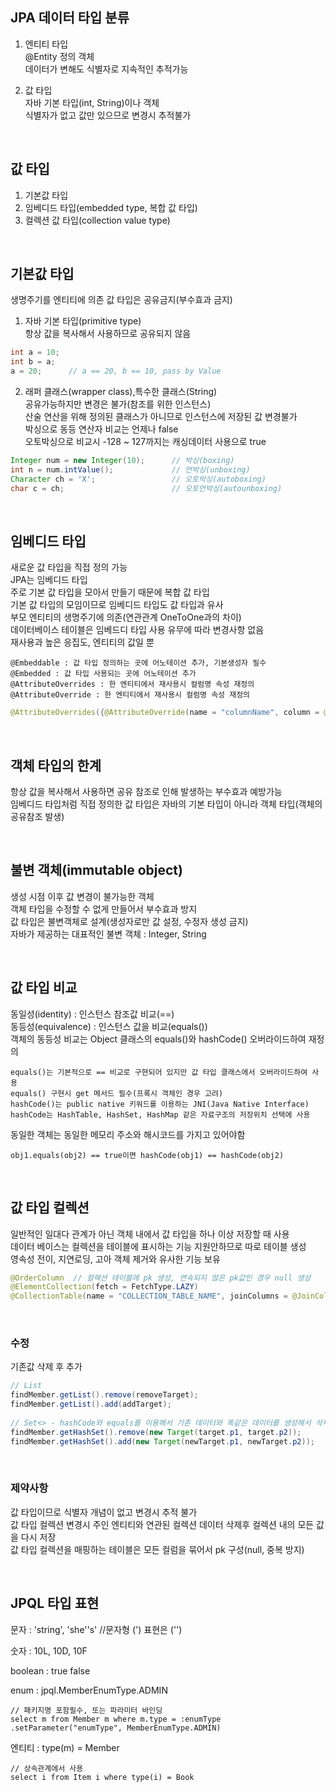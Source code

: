 ## JPA 데이터 타입 분류
1. 엔티티 타입  
@Entity 정의 객체  
데이터가 변해도 식별자로 지속적인 추적가능  
        
2. 값 타입  
자바 기본 타입(int, String)이나 객체  
식별자가 없고 값만 있으므로 변경시 추적불가  

<br>

## 값 타입
1. 기본값 타입  
2. 임베디드 타입(embedded type, 복합 값 타입)  
3. 컬렉션 값 타입(collection value type)  

<br>

## 기본값 타입
생명주기를 엔티티에 의존
값 타입은 공유금지(부수효과 금지)

1. 자바 기본 타입(primitive type)  
항상 값을 복사해서 사용하므로 공유되지 않음  
````java
int a = 10;
int b = a;
a = 20;      // a == 20, b == 10, pass by Value
````

2. 래퍼 클래스(wrapper class),특수한 클래스(String)  
공유가능하지만 변경은 불가(참조를 위한 인스턴스)  
산술 연산을 위해 정의된 클래스가 아니므로 인스턴스에 저장된 값 변경불가  
박싱으로 동등 연산자 비교는 언제나 false  
오토박싱으로 비교시 -128 ~ 127까지는 캐싱데이터 사용으로 true  
````java
Integer num = new Integer(10);      // 박싱(boxing)
int n = num.intValue();             // 언박싱(unboxing)
Character ch = 'X';                 // 오토박싱(autoboxing)
char c = ch;                        // 오토언박싱(autounboxing)
````    

<br>

## 임베디드 타입
새로운 값 타입을 직접 정의 가능  
JPA는 임베디드 타입  
주로 기본 값 타입을 모아서 만들기 때문에 복합 값 타입  
기본 값 타입의 모임이므로 임베디드 타입도 값 타입과 유사  
부모 엔티티의 생명주기에 의존(연관관계 OneToOne과의 차이)  
데이터베이스 테이블은 임베드디 타입 사용 유무에 따라 변경사항 없음  
재사용과 높은 응집도, 엔티티의 값일 뿐  

````
@Embeddable : 값 타입 정의하는 곳에 어노테이션 추가, 기본생성자 필수
@Embedded : 값 타입 사용되는 곳에 어노테이션 추가
@AttributeOverrides : 한 엔티티에서 재사용시 컬럼명 속성 재정의
@AttributeOverride : 한 엔티티에서 재사용시 컬럼명 속성 재정의
````

````java
@AttributeOverrides({@AttributeOverride(name = "columnName", column = @Column(name = "NEW_COLUMN_NAME")})
````

<br>

## 객체 타입의 한계
항상 값을 복사해서 사용하면 공유 참조로 인해 발생하는 부수효과 예방가능  
임베디드 타입처럼 직접 정의한 값 타입은 자바의 기본 타입이 아니라 객체 타입(객체의 공유참조 발생)  

<br>

## 불변 객체(immutable object)
생성 시점 이후 값 변경이 불가능한 객체  
객체 타입을 수정할 수 없게 만들어서 부수효과 방지  
값 타입은 불변객체로 설계(생성자로만 값 설정, 수정자 생성 금지)  
자바가 제공하는 대표적인 불변 객체 : Integer, String  

<br>

## 값 타입 비교
동일성(identity) : 인스턴스 참조값 비교(==)  
동등성(equivalence) : 인스턴스 값을 비교(equals())  
객체의 동등성 비교는 Object 클래스의 equals()와 hashCode() 오버라이드하여 재정의  

    equals()는 기본적으로 == 비교로 구현되어 있지만 값 타입 클래스에서 오버라이드하여 사용
    equals() 구현시 get 메서드 필수(프록시 객체인 경우 고려)
    hashCode()는 public native 키워드를 이용하는 JNI(Java Native Interface)
    hashCode는 HashTable, HashSet, HashMap 같은 자료구조의 저장위치 선택에 사용

동일한 객체는 동일한 메모리 주소와 해시코드를 가지고 있어야함

    obj1.equals(obj2) == true이면 hashCode(obj1) == hashCode(obj2)
 
<br>

## 값 타입 컬렉션
일반적인 일대다 관계가 아닌 객체 내에서 값 타입을 하나 이상 저장할 때 사용   
데이터 베이스는 컬렉션을 테이블에 표시하는 기능 지원안하므로 따로 테이블 생성  
영속성 전이, 지연로딩, 고아 객체 제거와 유사한 기능 보유  
````java
@OrderColumn  // 컬렉션 테이블에 pk 생성, 연속되지 않은 pk값인 경우 null 생성
@ElementCollection(fetch = FetchType.LAZY)
@CollectionTable(name = "COLLECTION_TABLE_NAME", joinColumns = @JoinColumn(name = "MEMBER_ID"))
````

<br>

### 수정
기존값 삭제 후 추가
````java
// List
findMember.getList().remove(removeTarget);
findMember.getList().add(addTarget);
    
// Set<> - hashCode와 equals를 이용해서 기존 데이터와 똑같은 데이터를 생성해서 삭제
findMember.getHashSet().remove(new Target(target.p1, target.p2));
findMember.getHashSet().add(new Target(newTarget.p1, newTarget.p2));
````

<br>

### 제약사항
값 타입이므로 식별자 개념이 없고 변경시 추적 불가  
값 타입 컬렉션 변경시 주인 엔티티와 연관된 컬렉션 데이터 삭제후 컬렉션 내의 모든 값을 다시 저장  
값 타입 컬렉션을 매핑하는 테이블은 모든 컬럼을 묶어서 pk 구성(null, 중복 방지)  

<br>

## JPQL 타입 표현
문자 : 'string', 'she''s'  //문자형 (') 표현은 ('')  

숫자 : 10L, 10D, 10F  

boolean : true false  

enum : jpql.MemberEnumType.ADMIN  

    // 패키지명 포함필수, 또는 파라미터 바인딩
    select m from Member m where m.type = :enumType
    .setParameter("enumType", MemberEnumType.ADMIN)

엔티티 : type(m) = Member  
    
    // 상속관계에서 사용  
    select i from Item i where type(i) = Book




